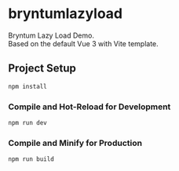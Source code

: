 # bryntumlazyload

Bryntum Lazy Load Demo.<br>
Based on the default Vue 3 with Vite template.


## Project Setup

```sh
npm install
```

### Compile and Hot-Reload for Development

```sh
npm run dev
```

### Compile and Minify for Production

```sh
npm run build
```
